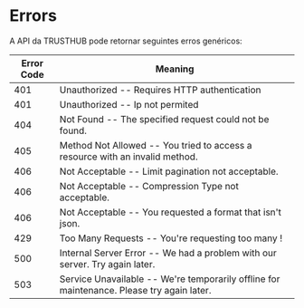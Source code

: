 # Errors

<aside class="notice">A API da TRUSTHUB pode retornar seguintes erros genéricos: </aside>

Error Code | Meaning
---------- | -------
401 | Unauthorized --  Requires HTTP authentication
401 | Unauthorized --  Ip not permited
404 | Not Found -- The specified request could not be found.
405 | Method Not Allowed -- You tried to access a resource with an invalid method.
406 | Not Acceptable -- Limit pagination not acceptable.
406 | Not Acceptable -- Compression Type not acceptable.
406 | Not Acceptable -- You requested a format that isn't json.
429 | Too Many Requests -- You're requesting too many !
500 | Internal Server Error -- We had a problem with our server. Try again later.
503 | Service Unavailable -- We're temporarily offline for maintenance. Please try again later.
